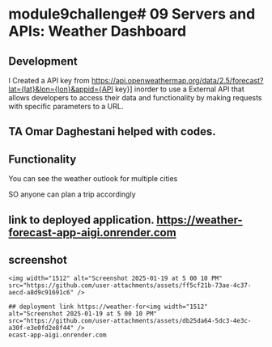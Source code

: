 # module9challenge# 09 Servers and APIs: Weather Dashboard

## Development

  I Created a API key from https://api.openweathermap.org/data/2.5/forecast?lat={lat}&lon={lon}&appid={API key}] inorder to use a External API that allows developers to access their data and functionality by making requests with specific parameters to a URL. 

## TA Omar Daghestani helped with codes.

## Functionality
You can see the weather outlook for multiple cities

SO anyone can plan a trip accordingly

## link to deployed application. https://weather-forecast-app-aigi.onrender.com

## screenshot 
```
<img width="1512" alt="Screenshot 2025-01-19 at 5 00 10 PM" src="https://github.com/user-attachments/assets/ff5cf21b-73ae-4c37-aecd-a8d9c91691c6" />

## deployment link https://weather-for<img width="1512" alt="Screenshot 2025-01-19 at 5 00 10 PM" src="https://github.com/user-attachments/assets/db25da64-5dc3-4e3c-a30f-e3e0fd2e8f44" />
ecast-app-aigi.onrender.com
